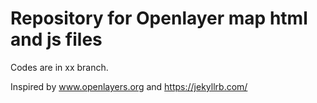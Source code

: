 # Repository for Openlayer map html and js files

Codes are in xx branch.

Inspired by www.openlayers.org and https://jekyllrb.com/
